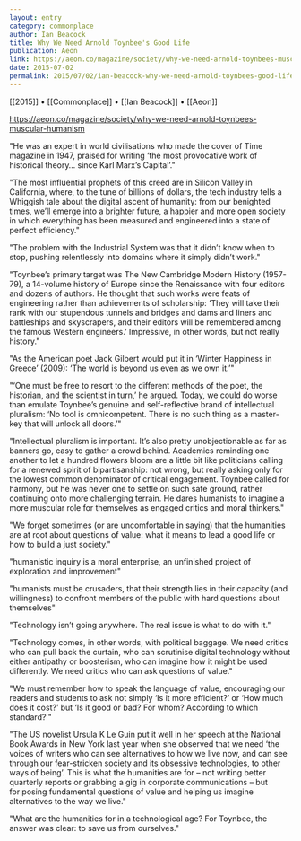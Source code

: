```yaml
---
layout: entry
category: commonplace
author: Ian Beacock
title: Why We Need Arnold Toynbee's Good Life
publication: Aeon
link: https://aeon.co/magazine/society/why-we-need-arnold-toynbees-muscular-humanism
date: 2015-07-02
permalink: 2015/07/02/ian-beacock-why-we-need-arnold-toynbees-good-life
---
```


[[2015]] • [[Commonplace]] • [[Ian Beacock]] • [[Aeon]] 

https://aeon.co/magazine/society/why-we-need-arnold-toynbees-muscular-humanism

"He was an expert in world civilisations who made the cover of Time magazine in 1947, praised for writing ‘the most provocative work of historical theory… since Karl Marx’s Capital’."
 

"The most influential prophets of this creed are in Silicon Valley in California, where, to the tune of billions of dollars, the tech industry tells a Whiggish tale about the digital ascent of humanity: from our benighted times, we’ll emerge into a brighter future, a happier and more open society in which everything has been measured and engineered into a state of perfect efficiency."
 
"The problem with the Industrial System was that it didn’t know when to stop, pushing relentlessly into domains where it simply didn’t work."

"Toynbee’s primary target was The New Cambridge Modern History (1957-79), a 14-volume history of Europe since the Renaissance with four editors and dozens of authors. He thought that such works were feats of engineering rather than achievements of scholarship: ‘They will take their rank with our stupendous tunnels and bridges and dams and liners and battleships and skyscrapers, and their editors will be remembered among the famous Western engineers.’ Impressive, in other words, but not really history."

"As the American poet Jack Gilbert would put it in ‘Winter Happiness in Greece’ (2009): ‘The world is beyond us even as we own it.’"

"‘One must be free to resort to the different methods of the poet, the historian, and the scientist in turn,’ he argued. Today, we could do worse than emulate Toynbee’s genuine and self-reflective brand of intellectual pluralism: ‘No tool is omnicompetent. There is no such thing as a master-key that will unlock all doors.’"

"Intellectual pluralism is important. It’s also pretty unobjectionable as far as banners go, easy to gather a crowd behind. Academics reminding one another to let a hundred flowers bloom are a little bit like politicians calling for a renewed spirit of bipartisanship: not wrong, but really asking only for the lowest common denominator of critical engagement. Toynbee called for harmony, but he was never one to settle on such safe ground, rather continuing onto more challenging terrain. He dares humanists to imagine a more muscular role for themselves as engaged critics and moral thinkers."

"We forget sometimes (or are uncomfortable in saying) that the humanities are at root about questions of value: what it means to lead a good life or how to build a just society."

"humanistic inquiry is a moral enterprise, an unfinished project of exploration and improvement"

"humanists must be crusaders, that their strength lies in their capacity (and willingness) to confront members of the public with hard questions about themselves"

"Technology isn’t going anywhere. The real issue is what to do with it."

"Technology comes, in other words, with political baggage. We need critics who can pull back the curtain, who can scrutinise digital technology without either antipathy or boosterism, who can imagine how it might be used differently. We need critics who can ask questions of value."

"We must remember how to speak the language of value, encouraging our readers and students to ask not simply ‘Is it more efficient?’ or ‘How much does it cost?’ but ‘Is it good or bad? For whom? According to which standard?’"

"The US novelist Ursula K Le Guin put it well in her speech at the National Book Awards in New York last year when she observed that we need ‘the voices of writers who can see alternatives to how we live now, and can see through our fear-stricken society and its obsessive technologies, to other ways of being’. This is what the humanities are for – not writing better quarterly reports or grabbing a gig in corporate communications – but for posing fundamental questions of value and helping us imagine alternatives to the way we live."

"What are the humanities for in a technological age? For Toynbee, the answer was clear: to save us from ourselves."
